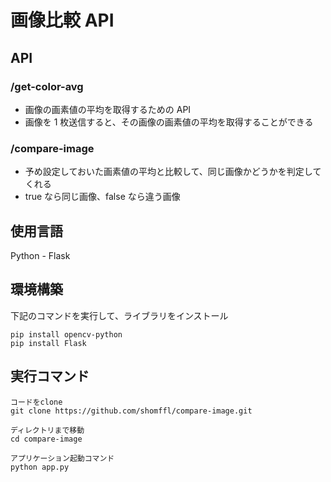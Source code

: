 # 画像比較 API

## API

### /get-color-avg

- 画像の画素値の平均を取得するための API
- 画像を 1 枚送信すると、その画像の画素値の平均を取得することができる

### /compare-image

- 予め設定しておいた画素値の平均と比較して、同じ画像かどうかを判定してくれる
- true なら同じ画像、false なら違う画像

## 使用言語

Python - Flask

## 環境構築

下記のコマンドを実行して、ライブラリをインストール

```
pip install opencv-python
pip install Flask

```

## 実行コマンド

```
コードをclone
git clone https://github.com/shomffl/compare-image.git

ディレクトリまで移動
cd compare-image

アプリケーション起動コマンド
python app.py

```
